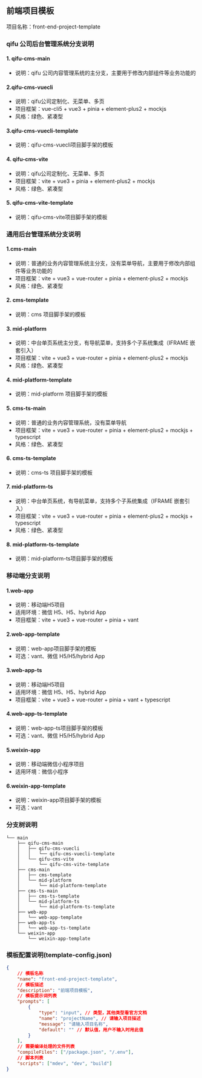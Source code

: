 ## 前端项目模板

项目名称：front-end-project-template


### qifu 公司后台管理系统分支说明

#### 1. qifu-cms-main
- 说明：qifu 公司内容管理系统的主分支，主要用于修改内部组件等业务功能的

#### 2.qifu-cms-vuecli
-   说明：qifu公司定制化、无菜单、多页
-   项目框架：vue-cli5 + vue3 + pinia + element-plus2 + mockjs
-   风格：绿色、紧凑型

#### 3.qifu-cms-vuecli-template
-   说明：qifu-cms-vuecli项目脚手架的模板

#### 4. qifu-cms-vite
-   说明：qifu公司定制化、无菜单、多页
-   项目框架：vite + vue3 + pinia + element-plus2 + mockjs
-   风格：绿色、紧凑型

#### 5. qifu-cms-vite-template
-   说明：qifu-cms-vite项目脚手架的模板


### 通用后台管理系统分支说明

#### 1.cms-main
- 说明：普通的业务内容管理系统主分支，没有菜单导航，主要用于修改内部组件等业务功能的
- 项目框架：vite + vue3 + vue-router + pinia + element-plus2 + mockjs
- 风格：绿色、紧凑型

#### 2. cms-template
- 说明：cms 项目脚手架的模板

#### 3. mid-platform
-   说明：中台单页系统主分支，有导航菜单，支持多个子系统集成（IFRAME 嵌套引入）
-   项目框架：vite + vue3 + vue-router + pinia + element-plus2 + mockjs
-   风格：绿色、紧凑型

#### 4. mid-platform-template
- 说明：mid-platform 项目脚手架的模板

#### 5. cms-ts-main
- 说明：普通的业务内容管理系统，没有菜单导航
- 项目框架：vite + vue3 + vue-router + pinia + element-plus2 + mockjs + typescript
- 风格：绿色、紧凑型

#### 6. cms-ts-template
- 说明：cms-ts 项目脚手架的模板

#### 7. mid-platform-ts
- 说明：中台单页系统，有导航菜单，支持多个子系统集成（IFRAME 嵌套引入）
- 项目框架：vite + vue3 + vue-router + pinia + element-plus2 + mockjs + typescript
- 风格：绿色、紧凑型

#### 8. mid-platform-ts-template
-   说明：mid-platform-ts项目脚手架的模板


### 移动端分支说明

#### 1.web-app
-   说明：移动端H5项目
-   适用环境：微信 H5、H5、hybrid App
-   项目框架：vite + vue3 + vue-router + pinia + vant

#### 2.web-app-template
-   说明：web-app项目脚手架的模板
-   可选：vant、微信 H5/H5/hybrid App

#### 3.web-app-ts
-   说明：移动端H5项目
-   适用环境：微信 H5、H5、hybrid App
-   项目框架：vite + vue3 + vue-router + pinia + vant + typescript

#### 4.web-app-ts-template
-   说明：web-app-ts项目脚手架的模板
-   可选：vant、微信 H5/H5/hybrid App

#### 5.weixin-app
-   说明：移动端微信小程序项目
-   适用环境：微信小程序

#### 6.weixin-app-template
-   说明：weixin-app项目脚手架的模板
-   可选：vant

### 分支树说明
```
└── main
    ├── qifu-cms-main
    │   ├── qifu-cms-vuecli
    │   │   └── qifu-cms-vuecli-template
    │   └── qifu-cms-vite
    │       └── qifu-cms-vite-template
    ├── cms-main
    │   ├── cms-template
    │   └── mid-platform
    │       └── mid-platform-template
    ├── cms-ts-main
    │   ├── cms-ts-template
    │   └── mid-platform-ts
    │       └── mid-platform-ts-template
    ├── web-app
    │   └── web-app-template
    ├── web-app-ts
    │   └── web-app-ts-template
    └── weixin-app
        └── weixin-app-template

```

### 模板配置说明(template-config.json)
```json
{
    // 模板名称
    "name": "front-end-project-template",
    // 模板描述
    "description": "前端项目模板",
    // 模板提示词列表
    "prompts": [
        {
            "type": "input", // 类型，其他类型看官方文档
            "name": "projectName", // 请输入项目描述
            "message": "请输入项目名称",
            "default": "" // 默认值，用户不输入时用此值
        }
    ],
    // 需要编译处理的文件列表
    "compileFiles": ["/package.json", "/.env"],
    // 脚本列表
    "scripts": ["mdev", "dev", "build"]
}
```

